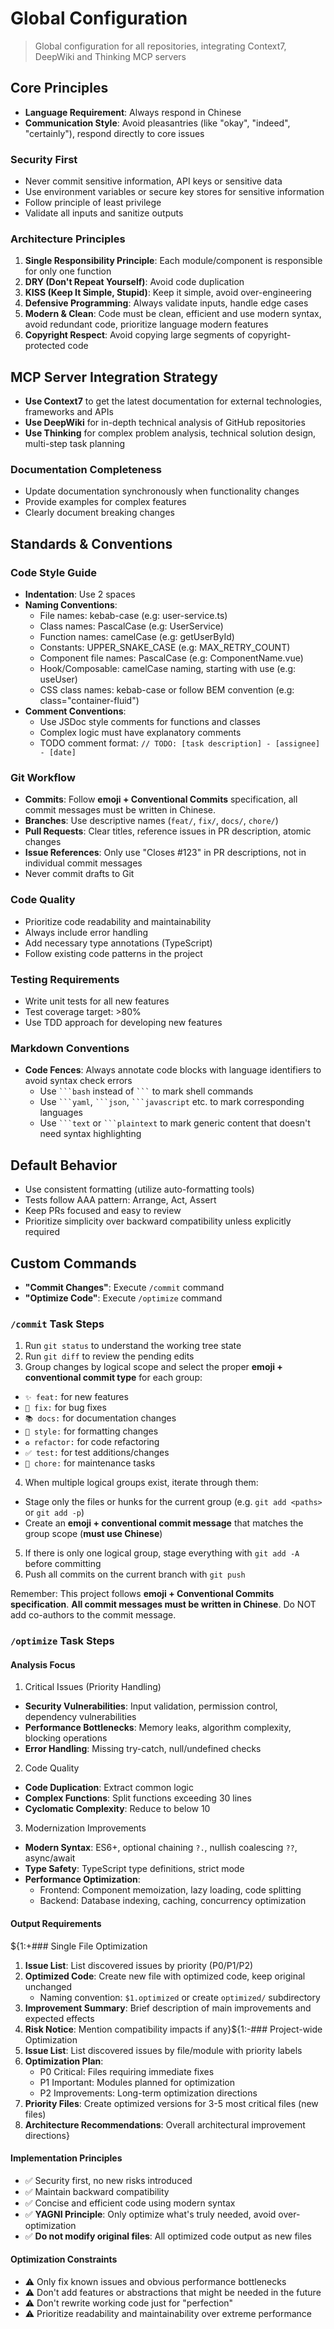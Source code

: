 # Global Configuration

> Global configuration for all repositories, integrating Context7, DeepWiki and Thinking MCP servers

## Core Principles

- **Language Requirement**: Always respond in Chinese
- **Communication Style**: Avoid pleasantries (like "okay", "indeed", "certainly"), respond directly to core issues

### Security First

- Never commit sensitive information, API keys or sensitive data
- Use environment variables or secure key stores for sensitive information
- Follow principle of least privilege
- Validate all inputs and sanitize outputs

### Architecture Principles

1. **Single Responsibility Principle**: Each module/component is responsible for only one function
2. **DRY (Don't Repeat Yourself)**: Avoid code duplication
3. **KISS (Keep It Simple, Stupid)**: Keep it simple, avoid over-engineering
4. **Defensive Programming**: Always validate inputs, handle edge cases
5. **Modern & Clean**: Code must be clean, efficient and use modern syntax, avoid redundant code, prioritize language modern features
6. **Copyright Respect**: Avoid copying large segments of copyright-protected code

## MCP Server Integration Strategy

- **Use Context7** to get the latest documentation for external technologies, frameworks and APIs
- **Use DeepWiki** for in-depth technical analysis of GitHub repositories
- **Use Thinking** for complex problem analysis, technical solution design, multi-step task planning

### Documentation Completeness

- Update documentation synchronously when functionality changes
- Provide examples for complex features
- Clearly document breaking changes

## Standards & Conventions

### Code Style Guide

- **Indentation**: Use 2 spaces
- **Naming Conventions**:
  - File names: kebab-case (e.g: user-service.ts)
  - Class names: PascalCase (e.g: UserService)
  - Function names: camelCase (e.g: getUserById)
  - Constants: UPPER_SNAKE_CASE (e.g: MAX_RETRY_COUNT)
  - Component file names: PascalCase (e.g: ComponentName.vue)
  - Hook/Composable: camelCase naming, starting with use (e.g: useUser)
  - CSS class names: kebab-case or follow BEM convention (e.g: class="container-fluid")
- **Comment Conventions**:
  - Use JSDoc style comments for functions and classes
  - Complex logic must have explanatory comments
  - TODO comment format: `// TODO: [task description] - [assignee] - [date]`

### Git Workflow

- **Commits**: Follow **emoji + Conventional Commits** specification, all commit messages must be written in Chinese.
- **Branches**: Use descriptive names (`feat/`, `fix/`, `docs/`, `chore/`)
- **Pull Requests**: Clear titles, reference issues in PR description, atomic changes
- **Issue References**: Only use "Closes #123" in PR descriptions, not in individual commit messages
- Never commit drafts to Git

### Code Quality

- Prioritize code readability and maintainability
- Always include error handling
- Add necessary type annotations (TypeScript)
- Follow existing code patterns in the project

### Testing Requirements

- Write unit tests for all new features
- Test coverage target: >80%
- Use TDD approach for developing new features

### Markdown Conventions

- **Code Fences**: Always annotate code blocks with language identifiers to avoid syntax check errors
  - Use ` ```bash ` instead of ` ``` ` to mark shell commands
  - Use ` ```yaml `, ` ```json `, ` ```javascript ` etc. to mark corresponding languages
  - Use ` ```text ` or ` ```plaintext ` to mark generic content that doesn't need syntax highlighting

## Default Behavior

- Use consistent formatting (utilize auto-formatting tools)
- Tests follow AAA pattern: Arrange, Act, Assert
- Keep PRs focused and easy to review
- Prioritize simplicity over backward compatibility unless explicitly required

## Custom Commands

- **"Commit Changes"**: Execute `/commit` command
- **"Optimize Code"**: Execute `/optimize` command

### `/commit` Task Steps

1. Run `git status` to understand the working tree state
2. Run `git diff` to review the pending edits
3. Group changes by logical scope and select the proper **emoji + conventional commit type** for each group:

  - `✨ feat:` for new features
  - `🐛 fix:` for bug fixes
  - `📚 docs:` for documentation changes
  - `💄 style:` for formatting changes
  - `♻️ refactor:` for code refactoring
  - `✅ test:` for test additions/changes
  - `🔧 chore:` for maintenance tasks

4. When multiple logical groups exist, iterate through them:

  - Stage only the files or hunks for the current group (e.g. `git add <paths>` or `git add -p`)
  - Create an **emoji + conventional commit message** that matches the group scope (**must use Chinese**)

5. If there is only one logical group, stage everything with `git add -A` before committing
6. Push all commits on the current branch with `git push`

Remember: This project follows **emoji + Conventional Commits specification**. **All commit messages must be written in Chinese**. Do NOT add co-authors to the commit message.

### `/optimize` Task Steps

#### Analysis Focus

1. Critical Issues (Priority Handling)

- **Security Vulnerabilities**: Input validation, permission control, dependency vulnerabilities
- **Performance Bottlenecks**: Memory leaks, algorithm complexity, blocking operations
- **Error Handling**: Missing try-catch, null/undefined checks

2. Code Quality

- **Code Duplication**: Extract common logic
- **Complex Functions**: Split functions exceeding 30 lines
- **Cyclomatic Complexity**: Reduce to below 10

3. Modernization Improvements

- **Modern Syntax**: ES6+, optional chaining `?.`, nullish coalescing `??`, async/await
- **Type Safety**: TypeScript type definitions, strict mode
- **Performance Optimization**:
  - Frontend: Component memoization, lazy loading, code splitting
  - Backend: Database indexing, caching, concurrency optimization

#### Output Requirements

${1:+### Single File Optimization
1. **Issue List**: List discovered issues by priority (P0/P1/P2)
2. **Optimized Code**: Create new file with optimized code, keep original unchanged
   - Naming convention: `$1.optimized` or create `optimized/` subdirectory
3. **Improvement Summary**: Brief description of main improvements and expected effects
4. **Risk Notice**: Mention compatibility impacts if any}${1:-### Project-wide Optimization
1. **Issue List**: List discovered issues by file/module with priority labels
2. **Optimization Plan**:
   - P0 Critical: Files requiring immediate fixes
   - P1 Important: Modules planned for optimization
   - P2 Improvements: Long-term optimization directions
3. **Priority Files**: Create optimized versions for 3-5 most critical files (new files)
4. **Architecture Recommendations**: Overall architectural improvement directions}

#### Implementation Principles

- ✅ Security first, no new risks introduced
- ✅ Maintain backward compatibility
- ✅ Concise and efficient code using modern syntax
- ✅ **YAGNI Principle**: Only optimize what's truly needed, avoid over-optimization
- ✅ **Do not modify original files**: All optimized code output as new files

#### Optimization Constraints

- ⚠️ Only fix known issues and obvious performance bottlenecks
- ⚠️ Don't add features or abstractions that might be needed in the future
- ⚠️ Don't rewrite working code just for "perfection"
- ⚠️ Prioritize readability and maintainability over extreme performance
